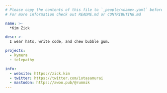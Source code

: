```yaml
---
# Please copy the contents of this file to `_people/<name>.yaml` before editing
# For more information check out README.md or CONTRIBUTING.md

name: >-
  *Kim Zick

desc: >-
  I wear hats, write code, and chew bubble gum.

projects:
  - kymera
  - telepathy

info:
  - website: https://zick.kim
  - twitter: https://twitter.com/iotasamurai
  - mastodon: https://awoo.pub/@rummik
--- 
```


